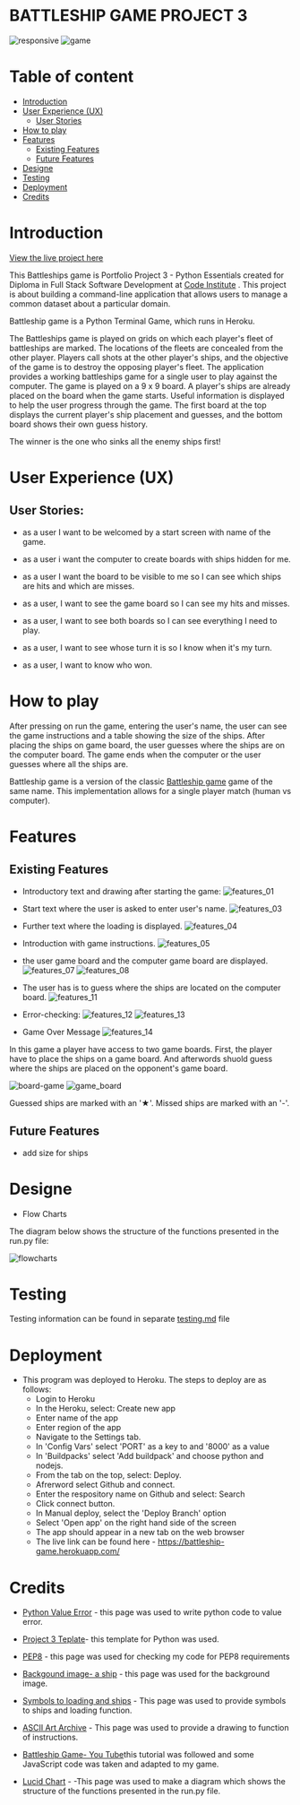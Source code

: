 # BATTLESHIP GAME PROJECT 3

![responsive](assets/image/responsive.png)
![game](assets/image/game.png)

# Table of content

- [Introduction](#introduction)
- [User Experience (UX)](#user-experience-ux)
    - [User Stories](#user-stories)
- [How to play](#how-to-play)
- [Features](#features)
    - [Existing Features](#existing-features)
    - [Future Features](#future-features)
 - [Designe](#designe)
 - [Testing](#testing)
 - [Deployment](#deployment)
 - [Credits](#Credits)


# Introduction
[View the live project here](https://battleship-game.herokuapp.com/)

This Battleships game is Portfolio Project 3 - Python Essentials created for Diploma in Full Stack Software Development at [Code Institute](https://codeinstitute.net/se/) . This project is about building a command-line application that allows users to manage a common dataset about a particular domain.

Battleship game is a Python Terminal Game, which runs in Heroku. 

The Battleships game is played on grids on which each player's fleet of battleships are marked. The locations of the fleets are concealed from the other player. Players call shots at the other player's ships, and the objective of the game is to destroy the opposing player's fleet.
The application provides a working battleships game for a single user to play against the computer. 
The game is played on a 9 x 9 board.
A player's ships are already placed on the board when the game starts. Useful information is displayed to help the user progress through the game. The first board at the top displays the current player's ship placement and guesses, and the bottom board shows their own guess history.

The winner is the one who sinks all the enemy ships first!

# User Experience (UX)
## User Stories:
- as a user I want to be welcomed by a start screen with name of the game.
- as a user i want the computer to create boards with ships hidden for me.

- as a user I want the board to be visible to me so I can see which ships are hits and which are misses. 

- as a user, I want to see the game board so I can see my hits and misses.

- as a user, I want to see both boards so I can see everything I need to play.

- as a user, I want to see whose turn it is so I know when it's my turn.

- as a user, I want to know who won.

# How to play 

After pressing on run the game, entering the user's name, the user can see the game instructions and a table showing the size of the ships. After placing the ships on game board, the user guesses where the ships are on the computer board. The game ends when the computer or the user guesses where all the ships are.

Battleship game is a version of the classic [Battleship game](https://en.wikipedia.org/wiki/Battleship_(game)) game of the same name. This implementation allows for a single player match (human vs computer).

# Features
## Existing Features

- Introductory text and drawing after starting the game:
![features_01](assets/image/features_01.png)

- Start text where the user is asked to enter user's name.
![features_03](assets/image/features_03.png)

- Further text where the loading is displayed. 
![features_04](assets/image/features_04.png)

- Introduction with game instructions.
![features_05](assets/image/features_05.png)

- the user game board and the computer game board are displayed.
![features_07](assets/image/features_07.png)
![features_08](assets/image/features_08.png)

- The user has is to guess where the ships are located on the computer board.
![features_11](assets/image/features_11.png)

- Error-checking:
![features_12](assets/image/features_12.png)
![features_13](assets/image/features_13.png)

- Game Over Message
![features_14](assets/image/features_14.png)





In this game a player have access to two game boards. First, the player have to place the ships on a game board. And afterwords shuold guess where the ships are placed on the opponent's game board. 

![board-game](assets/image/game-board.png) ![game_board](assets/image/game-board_1.png)



Guessed ships are marked with an '★'.
Missed ships are marked with an '-'.

## Future Features
- add size for ships

# Designe
- Flow Charts

The diagram below shows the structure of the functions presented in the run.py file:

![flowcharts](assets/image/flow_charts.png)

# Testing

Testing information can be found in separate [testing.md](TESTING.md) file

# Deployment

- This program was deployed to Heroku. The steps to deploy are as follows:
    - Login to Heroku
    - In the Heroku, select: Create new app
    - Enter name of the app
    - Enter region of the app
    - Navigate to the Settings tab.
    - In 'Config Vars' select 'PORT' as a key to and '8000' as a value
    - In 'Buildpacks' select 'Add buildpack' and choose python and nodejs.
    - From the tab on the top, select: Deploy.
    - Afrerword select Github and connect.
    - Enter the respository name on Github and select: Search
    - Click connect button.
    - In Manual deploy, select the 'Deploy Branch' option
    - Select 'Open app' on the right hand side of the screen
    - The app should appear in a new tab on the web browser
    - The live link can be found here - https://battleship-game.herokuapp.com/
# Credits

- [Python Value Error](https://www.digitalocean.com/community/tutorials/python-valueerror-exception-handling-examples) - this page was used to write python code to value error.

- [Project 3 Teplate](https://github.com/Code-Institute-Org/python-essentials-template)- this template for Python was used.
- [PEP8](https://pep8ci.herokuapp.com/#) - this page was used for checking my code for PEP8 requirements
- [Backgound image- a ship](https://www.freepik.com/free-vector/vector-cartoon-pirate-ship-water-sand-beach-bay_4393922.htm#query=battleship&position=3&from_view=search&track=sph) - this page was used for the background image. 
- [Symbols to loading and ships](https://www.textfacescopy.com/loading-symbol.html) - This page was used to provide symbols to ships and loading function.
- [ASCII Art Archive](https://www.asciiart.eu/art-and-design/borders) - This page was used to provide a drawing to function of instructions.
- [Battleship Game- You Tube](https://www.youtube.com/watch?v=tF1WRCrd_HQ&t=614s)this tutorial was followed and some JavaScript code was taken and adapted to my game.
- [Lucid Chart](https://lucid.app/lucidspark/76656c0b-af2c-4e4a-8e3d-bbdb4edc0834/edit?beaconFlowId=9B164C4F065DC0E7&invitationId=inv_9bea1579-9456-4b28-8f55-b7974c7f46d9&page=0_0#) - -This page was used to make a diagram which shows the structure of the functions presented in the run.py file.




